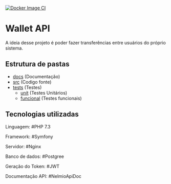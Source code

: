 [![Docker Image CI](https://github.com/everaldofilho/wallet-api/actions/workflows/pepiline.yml/badge.svg)](https://github.com/everaldofilho/wallet-api/actions/workflows/pepiline.yml)

# Wallet API

A ideia desse projeto é poder fazer transferências entre usuários do próprio sistema.

## Estrutura de pastas

- [docs](./docs) (Documentação)
- [src](./src) (Codigo fonte)
- [tests](./tests) (Testes)
    - [unit](./tests/unit) (Testes Unitários)
    - [funcional](./tests/funcional) (Testes funcionais) 

## Tecnologias utilizadas

Linguagem: #PHP 7.3

Framework: #Symfony

Servidor: #Nginx

Banco de dados: #Postgree

Geração do Token: #JWT

Documentação API: #NelmioApiDoc
